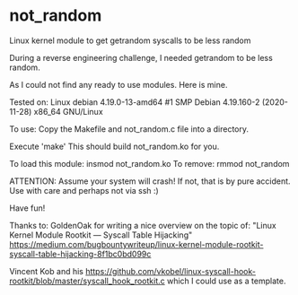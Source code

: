 # not_random
Linux kernel module to get getrandom syscalls to be less random

During a reverse engineering challenge, I needed getrandom to be less random.

As I could not find any ready to use modules.
Here is mine.

Tested on:
Linux debian 4.19.0-13-amd64 #1 SMP Debian 4.19.160-2 (2020-11-28) x86_64 GNU/Linux

To use:
Copy the
Makefile and not_random.c
file into a directory.

Execute 'make'
This should build not_random.ko for you.

To load this module:
insmod not_random.ko
To remove:
rmmod not_random

ATTENTION:
Assume your system will crash! If not, that is by pure accident.
Use with care and perhaps not via ssh :)

Have fun!


Thanks to:
GoldenOak for writing a nice overview on the topic of:
"Linux Kernel Module Rootkit — Syscall Table Hijacking"
https://medium.com/bugbountywriteup/linux-kernel-module-rootkit-syscall-table-hijacking-8f1bc0bd099c

Vincent Kob and his
https://github.com/vkobel/linux-syscall-hook-rootkit/blob/master/syscall_hook_rootkit.c
which I could use as a template.

